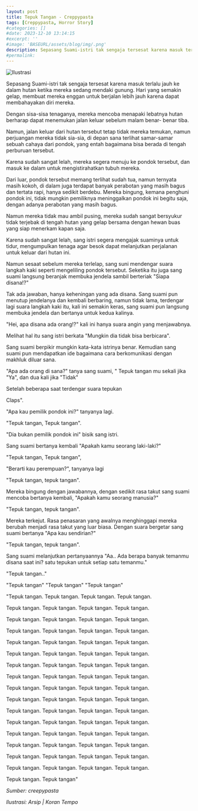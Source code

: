 ```yaml
---
layout: post
title: Tepuk Tangan - Creppypasta 
tags: [Creppypasta, Horror Story]
#categories: []
#date: 2023-12-10 13:14:15
#excerpt: ''
#image: 'BASEURL/assets/blog/img/.png'
description: Sepasang Suami-istri tak sengaja tersesat karena masuk terlalu jauh ke dalam hutan ketika mereka sedang mendaki gunung...
#permalink:
---
```


![Ilustrasi](https://images-tm.tempo.co/all/2023/08/26/840117/840117_1200.jpg)

Sepasang Suami-istri tak sengaja tersesat karena masuk terlalu jauh ke dalam hutan ketika mereka sedang mendaki gunung. Hari yang semakin gelap, membuat mereka enggan untuk berjalan lebih jauh karena dapat membahayakan diri mereka.

Dengan sisa-sisa tenaganya, mereka mencoba menapaki lebatnya hutan berharap dapat menemukan jalan keluar sebelum malam benar- benar tiba.

Namun, jalan keluar dari hutan tersebut tetap tidak mereka temukan, namun perjuangan mereka tidak sia-sia, di depan sana terlihat samar-samar sebuah cahaya dari pondok, yang entah bagaimana bisa berada di tengah perburuan tersebut.

Karena sudah sangat lelah, mereka segera menuju ke pondok tersebut, dan masuk ke dalam untuk mengistirahatkan tubuh mereka.

Dari luar, pondok tersebut memang terlihat sudah tua, namun ternyata masih kokoh, di dalam juga terdapat banyak perabotan yang masih bagus dan tertata rapi, hanya sedikit berdebu. Mereka bingung, kemana penghuni pondok ini, tidak mungkin pemiliknya meninggalkan pondok ini begitu saja, dengan adanya perabotan yang masih bagus.

Namun mereka tidak mau ambil pusing, mereka sudah sangat bersyukur tidak terjebak di tengah hutan yang gelap bersama dengan hewan buas yang siap menerkam kapan saja.

Karena sudah sangat lelah, sang istri segera mengajak suaminya untuk tidur, mengumpulkan tenaga agar besok dapat melanjutkan perjalanan untuk keluar dari hutan ini.

Namun sesaat sebelum mereka terlelap, sang suni mendengar suara langkah kaki seperti mengeliling pondok tersebut. Seketika itu juga sang suami langsung beranjak membuka jendela sambil berteriak "Siapa disana!?"

Tak ada jawaban, hanya keheningan yang ada disana. Sang suami pun menutup jendelanya dan kembali berbaring, namun tidak lama, terdengar lagi suara langkah kaki itu, kali ini semakin keras, sang suami pun langsung membuka jendela dan bertanya untuk kedua kalinya.

"Hei, apa disana ada orang!?" kali ini hanya suara angin yang menjawabnya.

Melihat hal itu sang istri berkata "Mungkin dia tidak bisa berbicara".

Sang suami berpikir mungkin kata-kata istrinya benar. Kemudian sang suami pun mendapatkan ide bagaimana cara berkomunikasi dengan makhluk diluar sana.

"Apa ada orang di sana?" tanya sang suami, " Tepuk tangan mu sekali jika "Ya", dan dua kali jika "Tidak"

Setelah beberapa saat terdengar suara tepukan

Claps".

"Apa kau pemilik pondok ini?" tanyanya lagi.

"Tepuk tangan, Tepuk tangan".

"Dia bukan pemilik pondok ini" bisik sang istri.

Sang suami bertanya kembali "Apakah kamu seorang laki-laki?"

"Tepuk tangan, Tepuk tangan",

"Berarti kau perempuan?", tanyanya lagi

"Tepuk tangan, tepuk tangan".

Mereka bingung dengan jawabannya, dengan sedikit rasa takut sang suami mencoba bertanya kembali, "Apakah kamu seorang manusia?"

"Tepuk tangan, tepuk tangan".

Mereka terkejut. Rasa penasaran yang awalnya menghinggapi mereka berubah menjadi rasa takut yang luar biasa. Dengan suara bergetar sang suami bertanya "Apa kau sendirian?"

"Tepuk tangan, tepuk tangan".

Sang suami melanjutkan pertanyaannya "Aa.. Ada berapa banyak temanmu disana saat ini? satu tepukan untuk setiap satu temanmu."

"Tepuk tangan.."

"Tepuk tangan" "Tepuk tangan" "Tepuk tangan"

"Tepuk tangan. Tepuk tangan. Tepuk tangan. Tepuk tangan.

Tepuk tangan. Tepuk tangan. Tepuk tangan. Tepuk tangan.

Tepuk tangan. Tepuk tangan. Tepuk tangan. Tepuk tangan.

Tepuk tangan. Tepuk tangan. Tepuk tangan. Tepuk tangan.

Tepuk tangan. Tepuk tangan. Tepuk tangan. Tepuk tangan.

Tepuk tangan. Tepuk tangan. Tepuk tangan. Tepuk tangan.

Tepuk tangan. Tepuk tangan. Tepuk tangan. Tepuk tangan.

Tepuk tangan. Tepuk tangan. Tepuk tangan. Tepuk tangan.

Tepuk tangan. Tepuk tangan. Tepuk tangan. Tepuk tangan.

Tepuk tangan. Tepuk tangan. Tepuk tangan. Tepuk tangan.

Tepuk tangan. Tepuk tangan. Tepuk tangan. Tepuk tangan.

Tepuk tangan. Tepuk tangan. Tepuk tangan. Tepuk tangan.

Tepuk tangan. Tepuk tangan. Tepuk tangan. Tepuk tangan.

Tepuk tangan. Tepuk tangan. Tepuk tangan. Tepuk tangan.

Tepuk tangan. Tepuk tangan. Tepuk tangan. Tepuk tangan.

Tepuk tangan. Tepuk tangan. Tepuk tangan. Tepuk tangan.

Tepuk tangan. Tepuk tangan"


_Sumber: creepypasta_

_Ilustrasi: Arsip | Koran Tempo_
